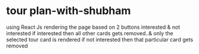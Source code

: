 # tour plan-with-shubham
 using React Js
 rendering the page based on 2 buttons interested & not interested
 if interested then all other cards gets removed..& only the selected tour card is rendered
 if not interested then that particular card gets removed